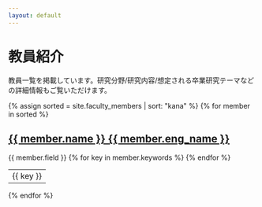 ```yaml
---
layout: default
---
```


# 教員紹介

教員一覧を掲載しています。研究分野/研究内容/想定される卒業研究テーマなどの詳細情報もご覧いただけます。

{% assign sorted = site.faculty_members | sort: "kana" %}
{% for member in sorted %}
  <h2><a href="{{ member.url | relative_url }}">{{ member.name }} {{ member.eng_name }}</a></h2>
  {{ member.field }}
  <table>
    <tr>
      {% for key in member.keywords %}
        <td>{{ key }}</td>
      {% endfor %}
    </tr>
  </table>
{% endfor %}
